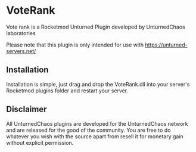 # VoteRank

Vote rank is a Rocketmod Unturned Plugin developed by UnturnedChaos laboratories 

Please note that this plugin is only intended for use with https://unturned-servers.net/
## Installation
Installation is simple, just drag and drop the VoteRank.dll into your server's Rocketmod plugins folder and restart your server.

## Disclaimer
All UnturnedChaos plugins are developed for the UnturnedChaos network and are released for the good of the community. You are free to do whatever you wish with the source apart from resell it for monetary gain without explicit permission.